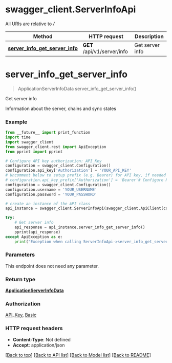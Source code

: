 # swagger_client.ServerInfoApi

All URIs are relative to */*

Method | HTTP request | Description
------------- | ------------- | -------------
[**server_info_get_server_info**](ServerInfoApi.md#server_info_get_server_info) | **GET** /api/v1/server/info | Get server info

# **server_info_get_server_info**
> ApplicationServerInfoData server_info_get_server_info()

Get server info

Information about the server, chains and sync states

### Example
```python
from __future__ import print_function
import time
import swagger_client
from swagger_client.rest import ApiException
from pprint import pprint

# Configure API key authorization: API_Key
configuration = swagger_client.Configuration()
configuration.api_key['Authorization'] = 'YOUR_API_KEY'
# Uncomment below to setup prefix (e.g. Bearer) for API key, if needed
# configuration.api_key_prefix['Authorization'] = 'Bearer'# Configure HTTP basic authorization: Basic
configuration = swagger_client.Configuration()
configuration.username = 'YOUR_USERNAME'
configuration.password = 'YOUR_PASSWORD'

# create an instance of the API class
api_instance = swagger_client.ServerInfoApi(swagger_client.ApiClient(configuration))

try:
    # Get server info
    api_response = api_instance.server_info_get_server_info()
    pprint(api_response)
except ApiException as e:
    print("Exception when calling ServerInfoApi->server_info_get_server_info: %s\n" % e)
```

### Parameters
This endpoint does not need any parameter.

### Return type

[**ApplicationServerInfoData**](ApplicationServerInfoData.md)

### Authorization

[API_Key](../README.md#API_Key), [Basic](../README.md#Basic)

### HTTP request headers

 - **Content-Type**: Not defined
 - **Accept**: application/json

[[Back to top]](#) [[Back to API list]](../README.md#documentation-for-api-endpoints) [[Back to Model list]](../README.md#documentation-for-models) [[Back to README]](../README.md)

